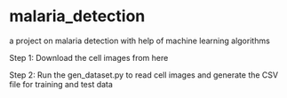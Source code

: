 # malaria_detection
a project on malaria detection with help of machine learning algorithms


Step 1: Download the cell images from here 

Step 2: Run the gen_dataset.py to read cell images and generate the CSV file for training and test data

